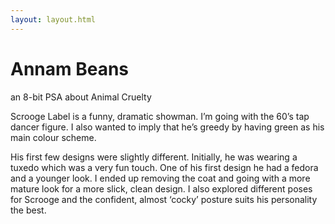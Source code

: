 ```yaml
---
layout: layout.html
---
```

<div class="leftPage">
      <div class="content">
               <h1>Annam Beans</h1>
               <p>an 8-bit PSA about Animal Cruelty</p>
               <p>Scrooge Label is a funny, dramatic showman. I’m going with the 60’s tap dancer figure. I also wanted to imply that he’s greedy by having green as his main colour scheme.</p>
               <p>His first few designs were slightly different. Initially, he was wearing a tuxedo which was a very fun touch. One of his first design he had a fedora and a younger look. I ended up removing the coat and going with a more mature look for a more slick, clean design. I also explored different poses for Scrooge and the confident, almost ‘cocky’ posture suits his personality the best. </p>
               </div>  
</div>
<div class="rightPage">
     <div class="annam"></div>
     <div class="annam"></div>
     <div class="annam"></div>
</div>


